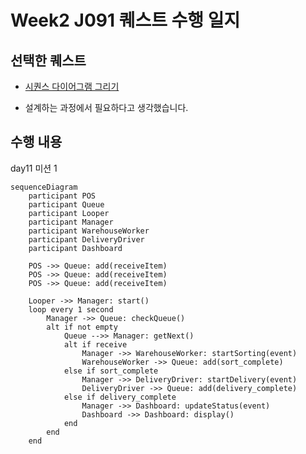 # Week2 J091 퀘스트 수행 일지


## 선택한 퀘스트

- [시퀀스 다이어그램 그리기](https://github.com/boostcampwm-2024/relay-note41/blob/main/QUEST.md#5-%EC%84%A4%EA%B3%84%EB%A5%BC-%ED%95%98%EB%8B%A4-%EB%B3%B4%EB%A9%B4-%EB%AF%B8%EB%A6%AC-%EA%B0%96%EC%B6%94%EC%96%B4%EC%95%BC-%ED%95%A0-%EC%84%A0%ED%96%89-%EC%A1%B0%EA%B1%B4-%EC%97%AD%EC%8B%9C-%EC%9E%90%EC%97%B0%EC%8A%A4%EB%9F%BD%EA%B2%8C-%ED%8C%8C%EC%95%85%ED%95%A0-%EC%88%98-%EC%9E%88%EA%B2%8C-%EB%90%A9%EB%8B%88%EB%8B%A4-%EA%B0%9C%EB%B0%9C%EC%9E%90-%EC%9B%90%EC%B9%99-p87)

- 설계하는 과정에서 필요하다고 생각했습니다.

## 수행 내용

day11 미션 1

```mermaid
sequenceDiagram
    participant POS
    participant Queue
    participant Looper
    participant Manager
    participant WarehouseWorker
    participant DeliveryDriver
    participant Dashboard

    POS ->> Queue: add(receiveItem)
    POS ->> Queue: add(receiveItem)
    POS ->> Queue: add(receiveItem)
    
    Looper ->> Manager: start()
    loop every 1 second
        Manager ->> Queue: checkQueue()
        alt if not empty
            Queue -->> Manager: getNext()
            alt if receive
                Manager ->> WarehouseWorker: startSorting(event)
                WarehouseWorker ->> Queue: add(sort_complete)
            else if sort_complete
                Manager ->> DeliveryDriver: startDelivery(event)
                DeliveryDriver ->> Queue: add(delivery_complete)
            else if delivery_complete
                Manager ->> Dashboard: updateStatus(event)
                Dashboard ->> Dashboard: display()
            end
        end
    end
```